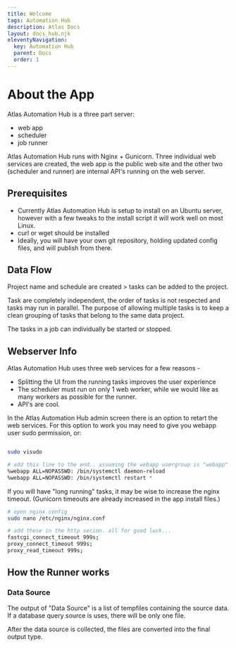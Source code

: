```yaml
---
title: Welcome
tags: Automation Hub
description: Atlas Docs
layout: docs_hub.njk
eleventyNavigation:
  key: Automation Hub
  parent: Docs
  order: 1
---
```


# About the App

Atlas Automation Hub is a three part server:

- web app
- scheduler
- job runner

Atlas Automation Hub runs with Nginx + Gunicorn. Three individual web services are created, the web app is the public web site and the other two (scheduler and runner) are internal API's running on the web server.

## Prerequisites

- Currently Atlas Automation Hub is setup to install on an Ubuntu server, however with a few tweaks to the install script it will work well on most Linux.
- curl or wget should be installed
- Ideally, you will have your own git repository, holding updated config files, and will publish from there.


## Data Flow

Project name and schedule are created > tasks can be added to the project.

Task are completely independent, the order of tasks is not respected and tasks may run in parallel. The purpose of allowing multiple tasks is to keep a clean grouping of tasks that belong to the same data project.

The tasks in a job can individually be started or stopped.

## Webserver Info

Atlas Automation Hub uses three web services for a few reasons -

- Splitting the UI from the running tasks improves the user experience
- The scheduler must run on only 1 web worker, while we would like as many workers as possible for the runner.
- API's are cool.

In the Atlas Automation Hub admin screen there is an option to retart the web services. For this option to work you may need to give you webapp user sudo permission, or:

``` bash

sudo visudo

# add this line to the end.. assuming the webapp usergroup is "webapp"
%webapp ALL=NOPASSWD: /bin/systemctl daemon-reload
%webapp ALL=NOPASSWD: /bin/systemctl restart *
```

If you will have "long running" tasks, it may be wise to increase the nginx timeout. (Gunicorn timeouts are already increased in the app install files.)

``` bash
# open nginx config
sudo nano /etc/nginx/nginx.conf

# add these in the http secion. all for good luck...
fastcgi_connect_timeout 999s;
proxy_connect_timeout 999s;
proxy_read_timeout 999s;
```

## How the Runner works



### Data Source

The output of "Data Source" is a list of tempfiles containing the source data. If a database query source is uses, there will be only one file.

After the data source is collected, the files are converted into the final output type.
